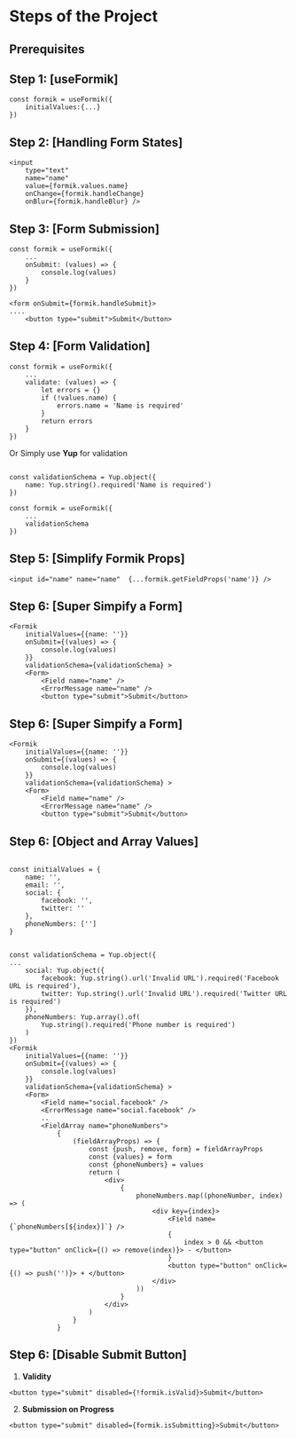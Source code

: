 # **Steps of the Project**

## **Prerequisites**

## **Step 1: [useFormik]**

```tsx
const formik = useFormik({
    initialValues:{...}
})
```

## **Step 2: [Handling Form States]**

```tsx
<input
    type="text"
    name="name"
    value={formik.values.name}
    onChange={formik.handleChange}
    onBlur={formik.handleBlur} />
```

## **Step 3: [Form Submission]**

```tsx
const formik = useFormik({
    ...
    onSubmit: (values) => {
        console.log(values)
    }
})

<form onSubmit={formik.handleSubmit}>
....
    <button type="submit">Submit</button>
```

## **Step 4: [Form Validation]**

```tsx
const formik = useFormik({
    ...
    validate: (values) => {
        let errors = {}
        if (!values.name) {
            errors.name = 'Name is required'
        }
        return errors
    }
})

```

Or Simply use **Yup** for validation

```tsx

const validationSchema = Yup.object({
    name: Yup.string().required('Name is required')
})

const formik = useFormik({
    ...
    validationSchema
})

```

## **Step 5: [Simplify Formik Props]**

```tsx
<input id="name" name="name"  {...formik.getFieldProps('name')} />
```

## **Step 6: [Super Simpify a Form]**

```tsx
<Formik
    initialValues={{name: ''}}
    onSubmit={(values) => {
        console.log(values)
    }}
    validationSchema={validationSchema} >
    <Form>
        <Field name="name" />
        <ErrorMessage name="name" />
        <button type="submit">Submit</button>
```

## **Step 6: [Super Simpify a Form]**

```tsx
<Formik
    initialValues={{name: ''}}
    onSubmit={(values) => {
        console.log(values)
    }}
    validationSchema={validationSchema} >
    <Form>
        <Field name="name" />
        <ErrorMessage name="name" />
        <button type="submit">Submit</button>
```
## **Step 6: [Object and Array Values]**

```tsx

const initialValues = {
    name: '',
    email: '',
    social: {
        facebook: '',
        twitter: ''
    },
    phoneNumbers: ['']
}


const validationSchema = Yup.object({
...
    social: Yup.object({
        facebook: Yup.string().url('Invalid URL').required('Facebook URL is required'),
        twitter: Yup.string().url('Invalid URL').required('Twitter URL is required')
    }),
    phoneNumbers: Yup.array().of(
        Yup.string().required('Phone number is required')
    )
})
<Formik
    initialValues={{name: ''}}
    onSubmit={(values) => {
        console.log(values)
    }}
    validationSchema={validationSchema} >
    <Form>
        <Field name="social.facebook" />
        <ErrorMessage name="social.facebook" />
        ..
        <FieldArray name="phoneNumbers">
            {
                (fieldArrayProps) => {
                    const {push, remove, form} = fieldArrayProps
                    const {values} = form
                    const {phoneNumbers} = values
                    return (
                        <div>
                            {
                                phoneNumbers.map((phoneNumber, index) => (
                                    <div key={index}>
                                        <Field name={`phoneNumbers[${index}]`} />
                                        {
                                            index > 0 && <button type="button" onClick={() => remove(index)}> - </button>
                                        }
                                        <button type="button" onClick={() => push('')}> + </button>
                                    </div>
                                ))
                            }
                        </div>
                    )
                }
            }
```

## **Step 6: [Disable Submit Button]**

1. **Validity**

```tsx
<button type="submit" disabled={!formik.isValid}>Submit</button>
```

2. **Submission on Progress**

```tsx˝
<button type="submit" disabled={formik.isSubmitting}>Submit</button>
```

